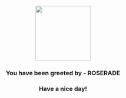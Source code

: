<p align="center">
            <img src="https://raw.githubusercontent.com/PokeAPI/sprites/master/sprites/pokemon/407.png" width="150" height="150">
          </p>
          <h3 align="center">You have been greeted by - <b>ROSERADE</b></h3>
          <h3 align="center">Have a nice day!</h3>
